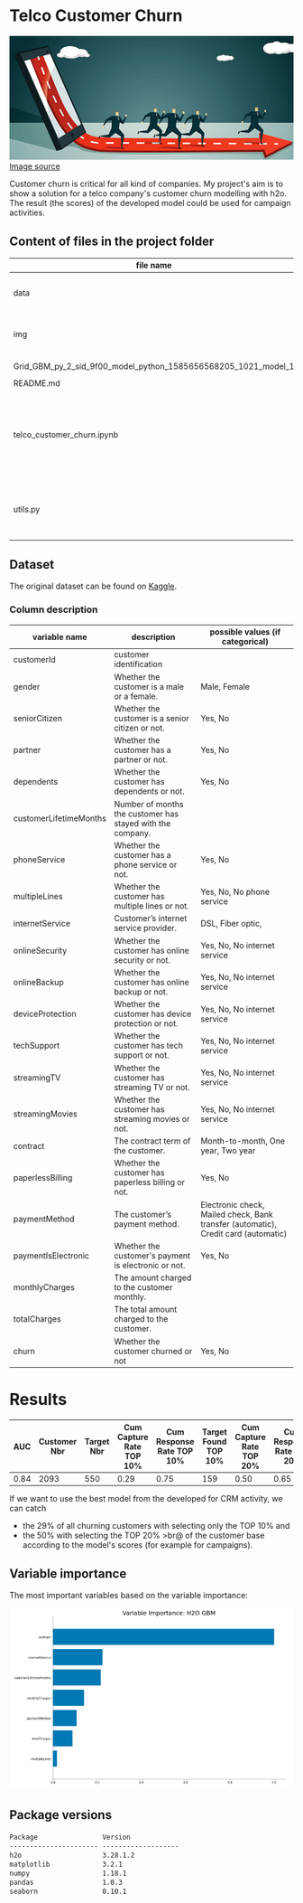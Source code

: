 # Telco Customer Churn 

![Customer churn](img/cust_churn.png)<br> 
[Image source](https://medium.com/@Experfy/building-predictive-models-for-customer-churn-in-telecom-4864d759ebf8)

Customer churn is critical for all kind of companies. 
My project's aim is to show a solution for a telco company's customer churn modelling with h2o. 
The result (the scores) of the developed model could be used for campaign activities. 

## Content of files in the project folder 

|file name| description|
|----|----|
| data | contains the dataset downloaded from Kaggle|
| img | contains images used in README.md |
| Grid_GBM_py_2_sid_9f00_model_python_1585656568205_1021_model_1 | final h2o model|
| README.md| README file |
| telco_customer_churn.ipynb | Jupyter notebook containing all the steps of the modelling process with small descriptions. |
| utils.py | A collection of functions used during the modelling process. |


## Dataset
The original dataset can be found on [Kaggle](https://www.kaggle.com/blastchar/telco-customer-churn).

### Column description 

| variable name  |  description |possible values (if categorical)
|---|---|---|
| customerId | customer identification  ||
| gender | Whether the customer is a male or a female.  |Male, Female|
| seniorCitizen | Whether the customer is a senior citizen or not. | Yes, No |
| partner |  Whether the customer has a partner or not. | Yes, No |
| dependents | Whether the customer has dependents or not.| Yes, No |
| customerLifetimeMonths | Number of months the customer has stayed with the company. ||
| phoneService  | Whether the customer has a phone service or not. | Yes, No |
| multipleLines | Whether the customer has multiple lines or not. | Yes, No, No phone service |
| internetService | Customer’s internet service provider. | DSL, Fiber optic,  |
| onlineSecurity | Whether the customer has online security or not. | Yes, No, No internet service |
| onlineBackup | Whether the customer has online backup or not. | Yes, No, No internet service |
| deviceProtection | Whether the customer has device protection or not.  | Yes, No, No internet service |
| techSupport |Whether the customer has tech support or not. | Yes, No, No internet service |
| streamingTV | Whether the customer has streaming TV or not. | Yes, No, No internet service |
| streamingMovies | Whether the customer has streaming movies or not.   |Yes, No, No internet service|
| contract | The contract term of the customer. |Month-to-month, One year, Two year|
| paperlessBilling | Whether the customer has paperless billing or not.| Yes, No |
| paymentMethod  |The customer’s payment method.  |Electronic check, Mailed check, Bank transfer (automatic), Credit card (automatic) |
|paymentIsElectronic| Whether the customer's payment is electronic or not. | Yes, No|
| monthlyCharges  | The amount charged to the customer monthly. ||
| totalCharges | The total amount charged to the customer. ||
| churn | Whether the customer churned or not | Yes, No |

# Results 

| AUC |	Customer Nbr | Target Nbr | Cum Capture Rate TOP 10% | Cum Response Rate TOP 10% | Target Found TOP 10%	| Cum Capture Rate TOP 20% | Cum Response Rate TOP 20% | Target Found TOP 20% |
|---|---|---|---|---|---|---|---|---|
| 0.84 | 2093 |	550 | 0.29 | 0.75 | 159 | 0.50 | 0.65 | 275| 


If we want to use the best model from the developed for CRM activity, we can catch
- the 29% of all churning customers with selecting only the TOP 10% and
- the 50% with selecting the TOP 20% >br@ 
of the customer base according to the model's scores (for example for campaigns).

## Variable importance

The most important variables based on the variable importance:

![Variable importance](img/gbm_variable_importance.png)

## Package versions

```
Package                Version
---------------------- -------------------
h2o                    3.28.1.2
matplotlib             3.2.1
numpy                  1.18.1
pandas                 1.0.3
seaborn                0.10.1
```
